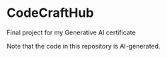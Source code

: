 # CodeCraftHub
Final project for my Generative AI certificate

Note that the code in this repository is AI-generated.
